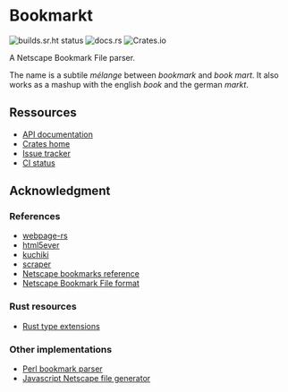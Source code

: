 # Bookmarkt
![builds.sr.ht status](https://builds.sr.ht/~vlnk/bookmarkt/commits.svg)
![docs.rs](https://docs.rs/bookmarkt/badge.svg?version=0.0.1)
![Crates.io](https://img.shields.io/crates/v/bookmarkt)

A Netscape Bookmark File parser.

The name is a subtile *mélange* between *bookmark* and *book mart*. It also works as a mashup with the english *book* and the german *markt*.

## Ressources
+ [API documentation](https://docs.rs/bookmarkt/latest/bookmarkt/)
+ [Crates home](https://crates.io/crates/bookmarkt)
+ [Issue tracker](https://todo.sr.ht/~vlnk/bookmarkt)
+ [CI status](https://builds.sr.ht/~vlnk/bookmarkt/commits?)

## Acknowledgment
### References
+ [webpage-rs](https://github.com/orottier/webpage-rs)
+ [html5ever](https://github.com/servo/html5ever)
+ [kuchiki](https://github.com/kuchiki-rs/kuchiki)
+ [scraper](https://github.com/causal-agent/scraper)
+ [Netscape bookmarks reference](http://fileformats.archiveteam.org/wiki/Netscape_bookmarks)
+ [Netscape Bookmark File format](https://docs.microsoft.com/en-us/previous-versions/windows/internet-explorer/ie-developer/platform-apis/aa753582(v=vs.85)?redirectedfrom=MSDN)

### Rust resources
+ [Rust type extensions](https://cmcenroe.me/2016/08/22/rust-extending-type.html)

### Other implementations
+ [Perl bookmark parser](https://metacpan.org/pod/Netscape::Bookmarks)
+ [Javascript Netscape file generator](https://www.npmjs.com/package/netscape-bookmarks)
